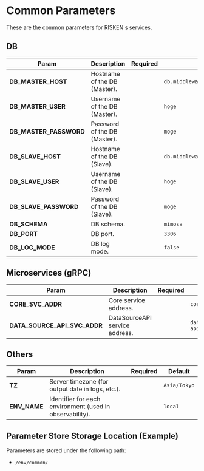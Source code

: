# Common Parameters

These are the common parameters for RISKEN's services.

## DB

| Param | Description | Required | Default |
| --- | --- | --- | --- |
| **DB_MASTER_HOST** | Hostname of the DB (Master). | | `db.middleware.svc.cluster.local` |
| **DB_MASTER_USER** | Username of the DB (Master). | | `hoge` |
| **DB_MASTER_PASSWORD** | Password of the DB (Master). | | `moge` |
| **DB_SLAVE_HOST** | Hostname of the DB (Slave). | | `db.middleware.svc.cluster.local` |
| **DB_SLAVE_USER** | Username of the DB (Slave). | | `hoge` |
| **DB_SLAVE_PASSWORD** | Password of the DB (Slave). | | `moge` |
| **DB_SCHEMA** | DB schema. | | `mimosa` |
| **DB_PORT** | DB port. | | `3306` |
| **DB_LOG_MODE** | DB log mode. | | `false` |

## Microservices (gRPC)

| Param | Description | Required | Default |
| --- | --- | --- | --- |
| **CORE_SVC_ADDR** | Core service address. | | `core.core.svc.cluster.local:8080` |
| **DATA_SOURCE_API_SVC_ADDR** | DataSourceAPI service address. | | `datasource-api.datasource.svc.cluster.local:8081` |

## Others

| Param | Description | Required | Default |
| --- | --- | --- | --- |
| **TZ** | Server timezone (for output date in logs, etc.). | | `Asia/Tokyo` |
| **ENV_NAME** | Identifier for each environment (used in observability). | | `local` |

## Parameter Store Storage Location (Example)

Parameters are stored under the following path:

- `/env/common/`